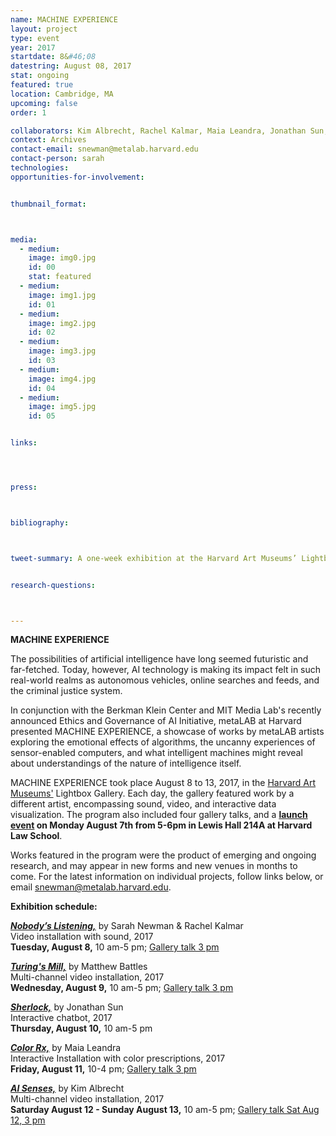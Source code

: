 ```yaml
---
name: MACHINE EXPERIENCE
layout: project
type: event
year: 2017
startdate: 8&#46;08
datestring: August 08, 2017
stat: ongoing
featured: true
location: Cambridge, MA
upcoming: false
order: 1

collaborators: Kim Albrecht, Rachel Kalmar, Maia Leandra, Jonathan Sun,
context: Archives
contact-email: snewman@metalab.harvard.edu
contact-person: sarah
technologies: 
opportunities-for-involvement:


thumbnail_format:



media:
  - medium:
    image: img0.jpg
    id: 00
    stat: featured
  - medium:
    image: img1.jpg
    id: 01 
  - medium:
    image: img2.jpg
    id: 02
  - medium:
    image: img3.jpg
    id: 03
  - medium:
    image: img4.jpg
    id: 04
  - medium:
    image: img5.jpg
    id: 05


links:




press:



bibliography:



tweet-summary: A one-week exhibition at the Harvard Art Museums’ Lightbox Gallery asks where artificial intelligence is headed—and how art can help us explore the the world we are making.


research-questions:



---
```

**MACHINE EXPERIENCE**

The possibilities of artificial intelligence have long seemed futuristic and far-fetched. Today, however, AI technology is making its impact felt in such real-world realms as autonomous vehicles, online searches and feeds, and the criminal justice system. 

In conjunction with the Berkman Klein Center and MIT Media Lab's recently announced Ethics and Governance of AI Initiative, metaLAB at Harvard presented MACHINE EXPERIENCE, a showcase of works by metaLAB artists exploring the emotional effects of algorithms, the uncanny experiences of sensor-enabled computers, and what intelligent machines might reveal about understandings of the nature of intelligence itself.

MACHINE EXPERIENCE took place August 8 to 13, 2017, in the [Harvard Art Museums'](http://www.harvardartmuseums.org/) Lightbox Gallery. Each day, the gallery featured work by a different artist, encompassing sound, video, and interactive data visualization. The program also included four gallery talks, and a **[launch event](https://cyber.harvard.edu/events/2017/08/AIArt) on Monday August 7th from 5-6pm in Lewis Hall 214A at Harvard Law School**. 

Works featured in the program were the product of emerging and ongoing research, and may appear in new forms and new venues in months to come. For the latest information on individual projects, follow links below, or email [snewman@metalab.harvard.edu](mailto:snewman@metalab.harvard.edu). 

**Exhibition schedule:**

[***Nobody’s Listening,***](../lb_nobodyslistening) by Sarah Newman & Rachel Kalmar<br />
Video installation with sound, 2017<br />
**Tuesday, August 8,** 10 am-5 pm; [Gallery talk 3 pm](http://www.harvardartmuseums.org/visit/calendar/lightbox-gallery-talk-artificial-intelligence-in-art-and-design-2)

[***Turing's Mill,***](../lb_turingsmill) by Matthew Battles<br />
Multi-channel video installation, 2017<br />
**Wednesday, August 9,** 10 am-5 pm; [Gallery talk 3 pm](http://www.harvardartmuseums.org/visit/calendar/lightbox-gallery-talk-artificial-intelligence-in-art-and-design-1)

[***Sherlock,***](../lb_sherlock) by Jonathan Sun<br />
Interactive chatbot, 2017<br />
**Thursday, August 10,** 10 am-5 pm

[***Color Rx,***](../lb_colorrx) by Maia Leandra<br />
Interactive Installation with color prescriptions, 2017<br />
**Friday, August 11,** 10-4 pm; [Gallery talk 3 pm](http://www.harvardartmuseums.org/visit/calendar/lightbox-gallery-talk-artificial-intelligence-in-art-and-design-3)

[***AI Senses,***](../lb_aisenses) by Kim Albrecht<br />
Multi-channel video installation, 2017<br />
**Saturday August 12 - Sunday August 13,** 10 am-5 pm; [Gallery talk Sat Aug 12, 3 pm](http://www.harvardartmuseums.org/visit/calendar/lightbox-gallery-talk-artificial-intelligence-in-art-and-design)
